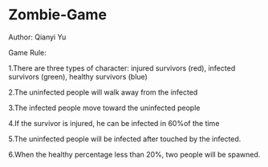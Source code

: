 # Zombie-Game

Author: Qianyi Yu

Game Rule:

1.There are three types of character: injured survivors (red), infected survivors (green), healthy survivors (blue)

2.The uninfected people will walk away from the infected

3.The infected people move toward the uninfected people

4.If the survivor is injured, he can be infected in 60%of the time 

5.The uninfected people will be infected after touched by the infected.

6.When the healthy percentage less than 20%, two people will be spawned.

